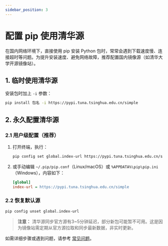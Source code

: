 ```yaml
---
sidebar_position: 3
---
```

# 配置 pip 使用清华源

在国内网络环境下，直接使用 pip 安装 Python 包时，常常会遇到下载速度慢、连接超时等问题。为提升安装速度、避免网络故障，推荐配置国内镜像源（如清华大学开源镜像站）。

## 1. 临时使用清华源

安装包时加上 `-i` 参数：

```bash
pip install 包名 -i https://pypi.tuna.tsinghua.edu.cn/simple
```

## 2. 永久配置清华源

### 2.1 用户级配置（推荐）

1. 打开终端，执行：
   ```bash
   pip config set global.index-url https://pypi.tuna.tsinghua.edu.cn/simple
   ```
2. 或手动编辑 `~/.pip/pip.conf`（Linux/macOS）或 `%APPDATA%\pip\pip.ini`（Windows），内容如下：
   ```ini
   [global]
   index-url = https://pypi.tuna.tsinghua.edu.cn/simple
   ```

### 2.2 恢复默认源

```bash
pip config unset global.index-url
```

> **注意：** 清华源同步官方源有3~5分钟延迟，部分新包可能暂不可用。这是因为镜像站需定期从官方源拉取和同步最新数据，非实时更新。

如需详细步骤或遇到问题，请参考 [常见问题](./faq.md)。 
